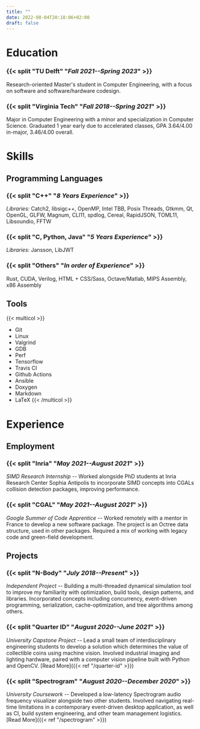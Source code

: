 ```yaml
---
title: ""
date: 2022-08-04T20:18:06+02:00
draft: false
---
```


# Education

### {{< split "TU Delft" "*Fall 2021--Spring 2023*" >}}

Research-oriented Master's student in Computer Engineering, with a focus on software and software/hardware codesign.

### {{< split "Virginia Tech" "*Fall 2018--Spring 2021*" >}}

Major in Computer Engineering with a minor and specialization in Computer Science.
Graduated 1 year early due to accelerated classes, GPA 3.64/4.00 in-major, 3.46/4.00 overall.

# Skills

## Programming Languages

### {{< split "C++" "*8 Years Experience*" >}}

*Libraries:*
Catch2, libsigc++, OpenMP, Intel TBB, Posix Threads,
Gtkmm, Qt, OpenGL, GLFW, Magnum, CLI11, spdlog,
Cereal, RapidJSON, TOML11, Libsoundio, FFTW

### {{< split "C, Python, Java" "*5 Years Experience*" >}}

*Libraries:*
Jansson, LibJWT

### {{< split "Others" "*In order of Experience*" >}}

Rust, CUDA, Verilog, HTML + CSS/Sass, Octave/Matlab, MIPS Assembly, x86 Assembly

## Tools

{{< multicol >}}
- Git
- Linux
- Valgrind
- GDB
- Perf
- Tensorflow
- Travis CI
- Github Actions
- Ansible
- Doxygen
- Markdown
- LaTeX
{{< /multicol >}}

# Experience

## Employment

### {{< split "Inria" "*May 2021--August 2021*" >}}

*SIMD Research Internship* --
Worked alongside PhD students at Inria Research Center Sophia Antipolis to incorporate SIMD concepts into CGALs 
collision detection packages, improving performance.

### {{< split "CGAL" "*May 2021--August 2021*" >}}

*Google Summer of Code Apprentice* --
Worked remotely with a mentor in France to develop a new software package.
The project is an Octree data structure, used in other packages.
Required a mix of working with legacy code and green-field development.

## Projects

### {{< split "N-Body" "*July 2018--Present*" >}}

*Independent Project* --
Building a multi-threaded dynamical simulation tool to improve my
familiarity with optimization, build tools, design patterns, and libraries.
Incorporated concepts including concurrency, event-driven programming,
serialization, cache-optimization, and tree algorithms among others.

### {{< split "Quarter ID" "*August 2020--June 2021*" >}}

*University Capstone Project* -- 
Lead a small team of interdisciplinary engineering students
to develop a solution which determines the value of collectible coins using machine vision.
Involved industrial imaging and lighting hardware, 
paired with a computer vision pipeline built with Python and OpenCV.
[Read More]({{< ref "/quarter-id" >}})

### {{< split "Spectrogram" "*August 2020--December 2020*" >}}

*University Coursework* --
Developed a low-latency Spectrogram audio frequency visualizer alongside two other students.
Involved navigating real-time limitations in a contemporary event-driven desktop application,
as well as CI, build system engineering, and other team management logistics.
[Read More]({{< ref "/spectrogram" >}})
